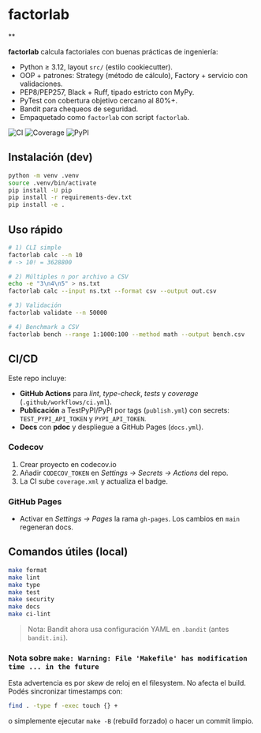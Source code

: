 # factorlab


**

**factorlab** calcula factoriales con buenas prácticas de ingeniería:

- Python ≥ 3.12, layout `src/` (estilo cookiecutter).
- OOP + patrones: Strategy (método de cálculo), Factory + servicio con validaciones.
- PEP8/PEP257, Black + Ruff, tipado estricto con MyPy.
- PyTest con cobertura objetivo cercano al 80%+.
- Bandit para chequeos de seguridad.
- Empaquetado como `factorlab` con script `factorlab`.

![CI](https://img.shields.io/github/actions/workflow/status/OWNER/REPO/ci.yml?branch=main)
![Coverage](https://img.shields.io/badge/coverage-codecov-blue)
![PyPI](https://img.shields.io/pypi/v/factorlab.svg)

## Instalación (dev)

```bash
python -m venv .venv
source .venv/bin/activate
pip install -U pip
pip install -r requirements-dev.txt
pip install -e .
```

## Uso rápido

```bash
# 1) CLI simple
factorlab calc --n 10
# -> 10! = 3628800

# 2) Múltiples n por archivo a CSV
echo -e "3\n4\n5" > ns.txt
factorlab calc --input ns.txt --format csv --output out.csv

# 3) Validación
factorlab validate --n 50000

# 4) Benchmark a CSV
factorlab bench --range 1:1000:100 --method math --output bench.csv
```

## CI/CD
Este repo incluye:
- **GitHub Actions** para *lint*, *type-check*, *tests* y *coverage* (`.github/workflows/ci.yml`).
- **Publicación** a TestPyPI/PyPI por tags (`publish.yml`) con secrets: `TEST_PYPI_API_TOKEN` y `PYPI_API_TOKEN`.
- **Docs** con **pdoc** y despliegue a GitHub Pages (`docs.yml`).

### Codecov
1. Crear proyecto en codecov.io
2. Añadir `CODECOV_TOKEN` en *Settings → Secrets → Actions* del repo.
3. La CI sube `coverage.xml` y actualiza el badge.

### GitHub Pages
- Activar en *Settings → Pages* la rama `gh-pages`. Los cambios en `main` regeneran docs.


## Comandos útiles (local)
```bash
make format
make lint
make type
make test
make security
make docs
make ci-lint
```


> Nota: Bandit ahora usa configuración YAML en `.bandit` (antes `bandit.ini`).


### Nota sobre `make: Warning: File 'Makefile' has modification time ... in the future`
Esta advertencia es por *skew* de reloj en el filesystem. No afecta el build. Podés sincronizar timestamps con:
```bash
find . -type f -exec touch {} +
```
o simplemente ejecutar `make -B` (rebuild forzado) o hacer un commit limpio.
